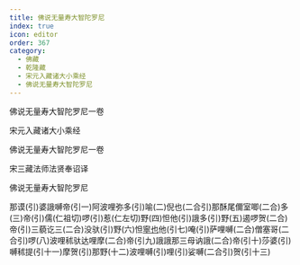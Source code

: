 ```yaml
---
title: 佛说无量寿大智陀罗尼
index: true
icon: editor
order: 367
category:
  - 佛藏
  - 乾隆藏
  - 宋元入藏诸大小乘经
  - 佛说无量寿大智陀罗尼
---
```


佛说无量寿大智陀罗尼一卷  

宋元入藏诸大小乘经  

佛说无量寿大智陀罗尼一卷  

宋三藏法师法贤奉诏译  

佛说无量寿大智陀罗尼  

那谟(引)婆誐嚩帝(引一)阿波哩弥多(引)喻(二)倪也(二合引)那酥尾儞室唧(二合)多(三)帝(引)儒(仁祖切)啰(引)惹(仁左切)野(四)怛他(引)誐多(引)野(五)遏啰贺(二合)帝(引)三藐讫三(二合)没驮(引)野(六)怛[寧也](切身)他(引七)唵(引)萨哩嚩(二合)僧塞哥(二合引)啰(八)波哩秫驮达哩摩(二合)帝(引九)誐誐那三母讷誐(二合)帝(引十)莎婆(引)嚩秫提(引十一)摩贺(引)那野(十二)波哩嚩(引)哩(引)娑嚩(二合引)贺(引十三)  
